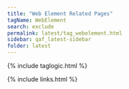 ```yaml
---
title: "Web Element Related Pages"
tagName: WebElement
search: exclude
permalink: latest/tag_webelement.html
sidebar: qaf_latest-sidebar
folder: latest
---
```

{% include taglogic.html %}

{% include links.html %}
